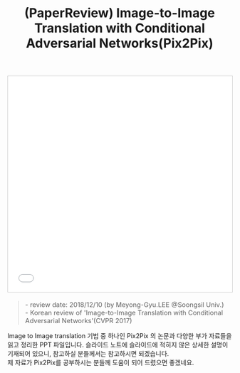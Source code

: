 ﻿---
layout: post
title: (PaperReview) Image-to-Image Translation with Conditional Adversarial Networks(Pix2Pix)
tags: [PaperReview, DL, CV, img2img translation, GAN]
categories: [MLDLStudy]
comments: true
sitemap: true
image: /assets/img/devlog/MLDLStudy/PaperReview/pix2pix/paper-reviewimage-to-image-translation-with-conditional-adversarial-networkspix2pix-1-638.jpg
accent_image: 
  background: url('/assets/img/sidebar-bg.gif') center/cover
  overlay: false
accent_color: '#ccc'
theme_color: '#ccc'
description: >
  Image to Image translation 기법 중 하나인 Pix2Pix 의 논문과 다양한 부가 자료들을 읽고 정리한 PPT 파일입니다.
related_posts:
    - /devlog/_posts/Event&Seminar/2019-02-23-NAVERVisionAIHack.md
---
<center>
<iframe src="//www.slideshare.net/slideshow/embed_code/key/ys8t8cQL0lQNnF" width="595" height="485" frameborder="0" marginwidth="0" marginheight="0" scrolling="no" style="border:1px solid #CCC; border-width:1px; margin-bottom:5px; max-width: 100%;" allowfullscreen> </iframe>
</center>
<Blockquote><span style="font-size:11pt">- review date: 2018/12/10 (by Meyong-Gyu.LEE @Soongsil Univ.)<br>- Korean review of 'Image-to-Image Translation with Conditional Adversarial Networks'(CVPR 2017)</span></Blockquote>

Image to Image translation 기법 중 하나인 Pix2Pix 의 논문과 다양한 부가 자료들을 읽고 정리한 PPT 파일입니다. 슬라이드 노트에 슬라이드에 적히지 않은 상세한 설명이 기재되어 있으니, 참고하실 분들께서는 참고하시면 되겠습니다.<br> 
제 자료가 Pix2Pix를 공부하시는 분들께 도움이 되어 드렸으면 좋겠네요. <br>